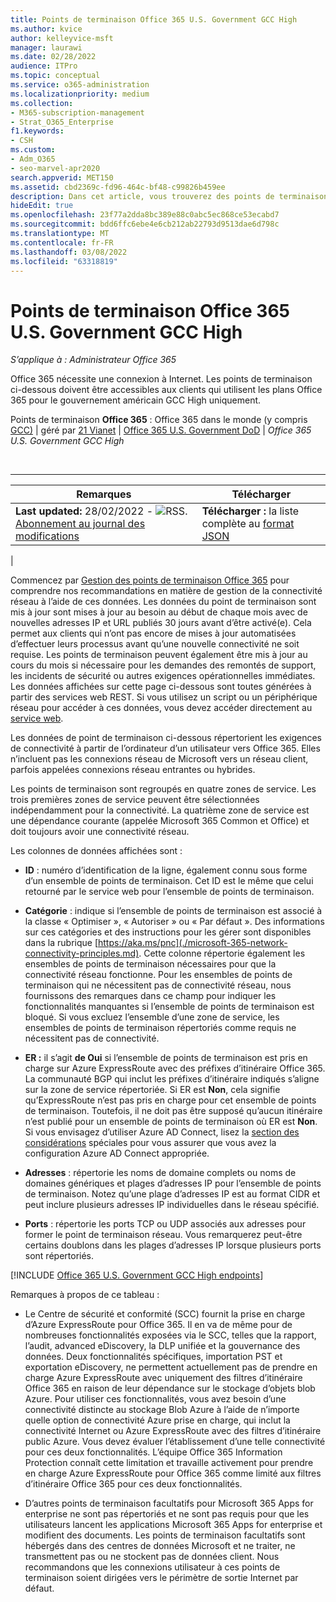 ```yaml
---
title: Points de terminaison Office 365 U.S. Government GCC High
ms.author: kvice
author: kelleyvice-msft
manager: laurawi
ms.date: 02/28/2022
audience: ITPro
ms.topic: conceptual
ms.service: o365-administration
ms.localizationpriority: medium
ms.collection:
- M365-subscription-management
- Strat_O365_Enterprise
f1.keywords:
- CSH
ms.custom:
- Adm_O365
- seo-marvel-apr2020
search.appverid: MET150
ms.assetid: cbd2369c-fd96-464c-bf48-c99826b459ee
description: Dans cet article, vous trouverez des points de terminaison accessibles pour les clients qui utilisent les plans Office 365 pour le gouvernement américain GCC High.
hideEdit: true
ms.openlocfilehash: 23f77a2dda8bc389e88c0abc5ec868ce53ecabd7
ms.sourcegitcommit: bdd6ffc6ebe4e6cb212ab22793d9513dae6d798c
ms.translationtype: MT
ms.contentlocale: fr-FR
ms.lasthandoff: 03/08/2022
ms.locfileid: "63318819"
---
```

# <a name="office-365-us-government-gcc-high-endpoints"></a>Points de terminaison Office 365 U.S. Government GCC High

*S’applique à : Administrateur Office 365*

Office 365 nécessite une connexion à Internet. Les points de terminaison ci-dessous doivent être accessibles aux clients qui utilisent les plans Office 365 pour le gouvernement américain GCC High uniquement.
  
 Points de terminaison **Office 365** : Office 365 dans le monde (y compris [GCC)](urls-and-ip-address-ranges.md) \| géré par [21 Vianet](urls-and-ip-address-ranges-21vianet.md) \| [Office 365 U.S. Government DoD](microsoft-365-u-s-government-dod-endpoints.md) \| *Office 365 U.S. Government GCC High*

<br>

****

|Remarques|Télécharger|
|---|---|
|**Last updated:** 28/02/2022 - ![RSS.](../media/5dc6bb29-25db-4f44-9580-77c735492c4b.png) [Abonnement au journal des modifications](https://endpoints.office.com/version/USGOVGCCHigh?allversions=true&format=rss&clientrequestid=b10c5ed1-bad1-445f-b386-b919946339a7)|**Télécharger :** la liste complète au [format JSON](https://endpoints.office.com/endpoints/USGOVGCCHigh?clientrequestid=b10c5ed1-bad1-445f-b386-b919946339a7)|
|

 Commencez par [Gestion des points de terminaison Office 365](managing-office-365-endpoints.md) pour comprendre nos recommandations en matière de gestion de la connectivité réseau à l’aide de ces données. Les données du point de terminaison sont mis à jour sont mises à jour au besoin au début de chaque mois avec de nouvelles adresses IP et URL publiés 30 jours avant d’être activé(e). Cela permet aux clients qui n’ont pas encore de mises à jour automatisées d’effectuer leurs processus avant qu’une nouvelle connectivité ne soit requise. Les points de terminaison peuvent également être mis à jour au cours du mois si nécessaire pour les demandes des remontés de support, les incidents de sécurité ou autres exigences opérationnelles immédiates. Les données affichées sur cette page ci-dessous sont toutes générées à partir des services web REST. Si vous utilisez un script ou un périphérique réseau pour accéder à ces données, vous devez accéder directement au [service web](microsoft-365-ip-web-service.md).

Les données de point de terminaison ci-dessous répertorient les exigences de connectivité à partir de l’ordinateur d’un utilisateur vers Office 365. Elles n’incluent pas les connexions réseau de Microsoft vers un réseau client, parfois appelées connexions réseau entrantes ou hybrides.

Les points de terminaison sont regroupés en quatre zones de service. Les trois premières zones de service peuvent être sélectionnées indépendamment pour la connectivité. La quatrième zone de service est une dépendance courante (appelée Microsoft 365 Common et Office) et doit toujours avoir une connectivité réseau.

Les colonnes de données affichées sont :

- **ID** : numéro d’identification de la ligne, également connu sous forme d’un ensemble de points de terminaison. Cet ID est le même que celui retourné par le service web pour l’ensemble de points de terminaison.

- **Catégorie** : indique si l’ensemble de points de terminaison est associé à la classe « Optimiser », « Autoriser » ou « Par défaut ». Des informations sur ces catégories et des instructions pour les gérer sont disponibles dans la rubrique [https://aka.ms/pnc](./microsoft-365-network-connectivity-principles.md). Cette colonne répertorie également les ensembles de points de terminaison nécessaires pour que la connectivité réseau fonctionne. Pour les ensembles de points de terminaison qui ne nécessitent pas de connectivité réseau, nous fournissons des remarques dans ce champ pour indiquer les fonctionnalités manquantes si l’ensemble de points de terminaison est bloqué. Si vous excluez l’ensemble d’une zone de service, les ensembles de points de terminaison répertoriés comme requis ne nécessitent pas de connectivité.

- **ER :** il s’agit **de Oui** si l’ensemble de points de terminaison est pris en charge sur Azure ExpressRoute avec des préfixes d’itinéraire Office 365. La communauté BGP qui inclut les préfixes d’itinéraire indiqués s’aligne sur la zone de service répertoriée. Si ER est **Non**, cela signifie qu’ExpressRoute n’est pas pris en charge pour cet ensemble de points de terminaison. Toutefois, il ne doit pas être supposé qu’aucun itinéraire n’est publié pour un ensemble de points de terminaison où ER est **Non**. Si vous envisagez d’utiliser Azure AD Connect, lisez la [section des considérations](/azure/active-directory/hybrid/reference-connect-instances#microsoft-azure-government) spéciales pour vous assurer que vous avez la configuration Azure AD Connect appropriée.

- **Adresses** : répertorie les noms de domaine complets ou noms de domaines génériques et plages d’adresses IP pour l’ensemble de points de terminaison. Notez qu’une plage d’adresses IP est au format CIDR et peut inclure plusieurs adresses IP individuelles dans le réseau spécifié.

- **Ports** : répertorie les ports TCP ou UDP associés aux adresses pour former le point de terminaison réseau. Vous remarquerez peut-être certains doublons dans les plages d’adresses IP lorsque plusieurs ports sont répertoriés.

[!INCLUDE [Office 365 U.S. Government GCC High endpoints](../includes/office-365-u.s.-government-gcc-high-endpoints.md)]

Remarques à propos de ce tableau :

- Le Centre de sécurité et conformité (SCC) fournit la prise en charge d’Azure ExpressRoute pour Office 365. Il en va de même pour de nombreuses fonctionnalités exposées via le SCC, telles que la rapport, l’audit, advanced eDiscovery, la DLP unifiée et la gouvernance des données. Deux fonctionnalités spécifiques, importation PST et exportation eDiscovery, ne permettent actuellement pas de prendre en charge Azure ExpressRoute avec uniquement des filtres d’itinéraire Office 365 en raison de leur dépendance sur le stockage d’objets blob Azure. Pour utiliser ces fonctionnalités, vous avez besoin d’une connectivité distincte au stockage Blob Azure à l’aide de n’importe quelle option de connectivité Azure prise en charge, qui inclut la connectivité Internet ou Azure ExpressRoute avec des filtres d’itinéraire public Azure. Vous devez évaluer l’établissement d’une telle connectivité pour ces deux fonctionnalités. L’équipe Office 365 Information Protection connaît cette limitation et travaille activement pour prendre en charge Azure ExpressRoute pour Office 365 comme limité aux filtres d’itinéraire Office 365 pour ces deux fonctionnalités.

- D’autres points de terminaison facultatifs pour Microsoft 365 Apps for enterprise ne sont pas répertoriés et ne sont pas requis pour que les utilisateurs lancent les applications Microsoft 365 Apps for enterprise et modifient des documents. Les points de terminaison facultatifs sont hébergés dans des centres de données Microsoft et ne traiter, ne transmettent pas ou ne stockent pas de données client. Nous recommandons que les connexions utilisateur à ces points de terminaison soient dirigées vers le périmètre de sortie Internet par défaut.

